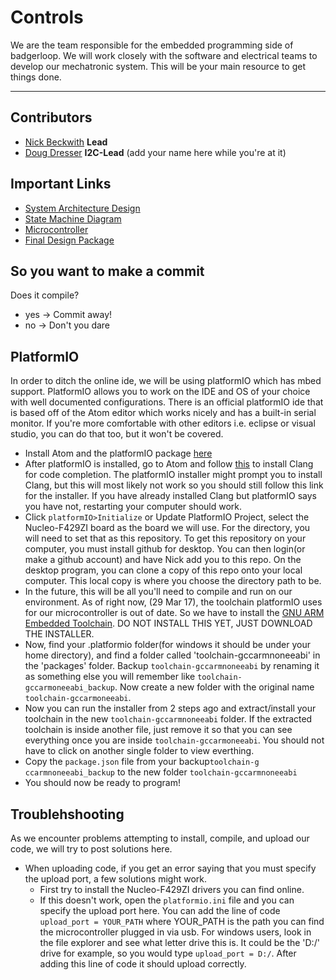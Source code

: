# Controls
We are the team responsible for the embedded programming side of badgerloop. We will work closely with the software and electrical teams to develop our mechatronic system. This will be your main resource to get things done.
<hr>



## Contributors
* [Nick Beckwith](mailto:nbeckwith2@wisc.edu) **Lead** 
* [Doug Dresser](mailto:dwdresser@wisc.edu) **I2C-Lead**
(add your name here while you're at it)

## Important Links
* [System Architecture Design](https://drive.google.com/file/d/0B3JYQFEVstJTN0VSdUcyTlg0RlE/view?usp=sharing)
* [State Machine Diagram](https://drive.google.com/file/d/0B3JYQFEVstJTa3dqOElqY2ttcGc/view?usp=sharing)
* [Microcontroller](https://developer.mbed.org/platforms/ST-Nucleo-F429ZI/)
* [Final Design Package](https://docs.google.com/presentation/d/19tKkz2pZJ3SqOj3gx-DnCM2pNxR-0_Wi3x4bgSyD5tw/edit?usp=sharing)
<!---
# Code Example
-->

## So you want to make a commit
Does it compile?  
* yes -> Commit away!  
* no  -> Don't you dare  

## PlatformIO
In order to ditch the online ide, we will be using platformIO which has mbed support. PlatformIO allows you to work on the IDE and OS of your choice with well documented configurations. There is an official platformIO ide that is based off of the Atom editor which works nicely and has a built-in serial monitor. If you're more comfortable with other editors i.e. eclipse or visual studio, you can do that too, but it won't be covered.
* Install Atom and the platformIO package [here](http://platformio.org/platformio-ide)
* After platformIO is installed, go to Atom and follow [this](http://docs.platformio.org/en/latest/ide/atom.html#quick-start) to install Clang for code completion. The platformIO installer might prompt you to install Clang, but this will most likely not work so you should still follow this link for the installer. If you have already installed Clang but platformIO says you have not, restarting your computer should work.
* Click `platformIO>Initialize` or Update PlatformIO Project, select the Nucleo-F429ZI board as the board we will use. For the directory, you will need to set that as this repository. To get this repository on your computer, you must install github for desktop. You can then login(or make a github account) and have Nick add you to this repo. On the desktop program, you can clone a copy of this repo onto your local computer. This local copy is where you choose the directory path to be.
* In the future, this will be all you'll need to compile and run on our environment. As of right now, (29 Mar 17), the toolchain platformIO uses for our microcontroller is out of date. So we have to install the [GNU ARM Embedded Toolchain](https://launchpad.net/gcc-arm-embedded/+download). DO NOT INSTALL THIS YET, JUST DOWNLOAD THE INSTALLER.
* Now, find your .platformio folder(for windows it should be under your home directory), and find a folder called 'toolchain-gccarmnoneeabi' in the 'packages' folder. Backup `toolchain-gccarmnoneeabi` by renaming it as something else you will remember like `toolchain-gccarmoneeabi_backup`.  Now create a new folder with the original name `toolchain-gccarmoneeabi`.
* Now you can run the installer from 2 steps ago and extract/install your toolchain in the new `toolchain-gccarmnoneeabi` folder. If the extracted toolchain is inside another file, just remove it so that you can see everything once you are inside `toolchain-gccarmoneeabi`. You should not have to click on another single folder to view everthing.
* Copy the `package.json` file from  your backup`toolchain-g ccarmnoneeabi_backup` to the new folder `toolchain-gccarmnoneeabi`
* You should now be ready to program! 

## Troublehshooting 
As we encounter problems attempting to install, compile, and upload our code, we will try to post solutions here.
* When uploading code, if you get an error saying that you must specify the upload port, a few solutions might work.
  * First try to install the Nucleo-F429ZI drivers you can find online. 
  * If this doesn't work, open the `platformio.ini` file and you can specify the upload port here. You can add the line of code `upload_port = YOUR_PATH` where YOUR_PATH is the path you can find the microcontroller plugged in via usb. For windows users, look in the file explorer and see what letter drive this is. It could be the 'D:/' drive for example, so you would type `upload_port = D:/`. After adding this line of code it should upload correctly.

